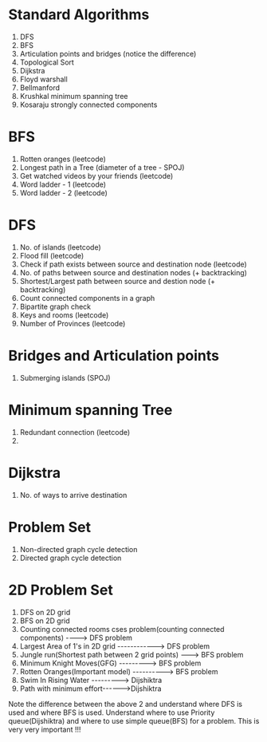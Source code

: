 # Standard Algorithms
1) DFS
2) BFS
3) Articulation points and bridges (notice the difference)
4) Topological Sort
5) Dijkstra 
6) Floyd warshall
7) Bellmanford 
8) Krushkal minimum spanning tree
9) Kosaraju strongly connected components

# BFS 
1) Rotten oranges (leetcode)
1) Longest path in a Tree (diameter of a tree - SPOJ)
2) Get watched videos by your friends (leetcode)
3) Word ladder - 1 (leetcode)
4) Word ladder - 2 (leetcode)

# DFS
1) No. of islands (leetcode)
2) Flood fill (leetcode)
3) Check if path exists between source and destination node (leetcode)
4) No. of paths between source and destination nodes (+ backtracking)
5) Shortest/Largest path between source and destion node (+ backtracking)
6) Count connected components in a graph
7) Bipartite graph check
8) Keys and rooms (leetcode)
9) Number of Provinces (leetcode)

# Bridges and Articulation points
1) Submerging islands (SPOJ)

# Minimum spanning Tree 
1) Redundant connection (leetcode)
2) 



# Dijkstra 
1) No. of ways to arrive destination

# Problem Set
1) Non-directed graph cycle detection
2) Directed graph cycle detection

# 2D Problem Set 
1) DFS on 2D grid 
2) BFS on 2D grid 
3) Counting connected rooms cses problem(counting connected components) ----> DFS problem 
4) Largest Area of 1's in 2D grid ------------> DFS problem
5) Jungle run(Shortest path between 2 grid points) ---> BFS problem 
6) Minimum Knight Moves(GFG) ---------> BFS problem 
7) Rotten Oranges(Important model) ----------> BFS problem
8) Swim In Rising Water ---------> Dijshiktra 
9) Path with minimum effort------>Dijshiktra

Note the difference between the above 2 and understand where DFS is used and where BFS is used. Understand where to use Priority queue(Dijshiktra) and where to use simple queue(BFS) for a problem. This is very very important !!!
